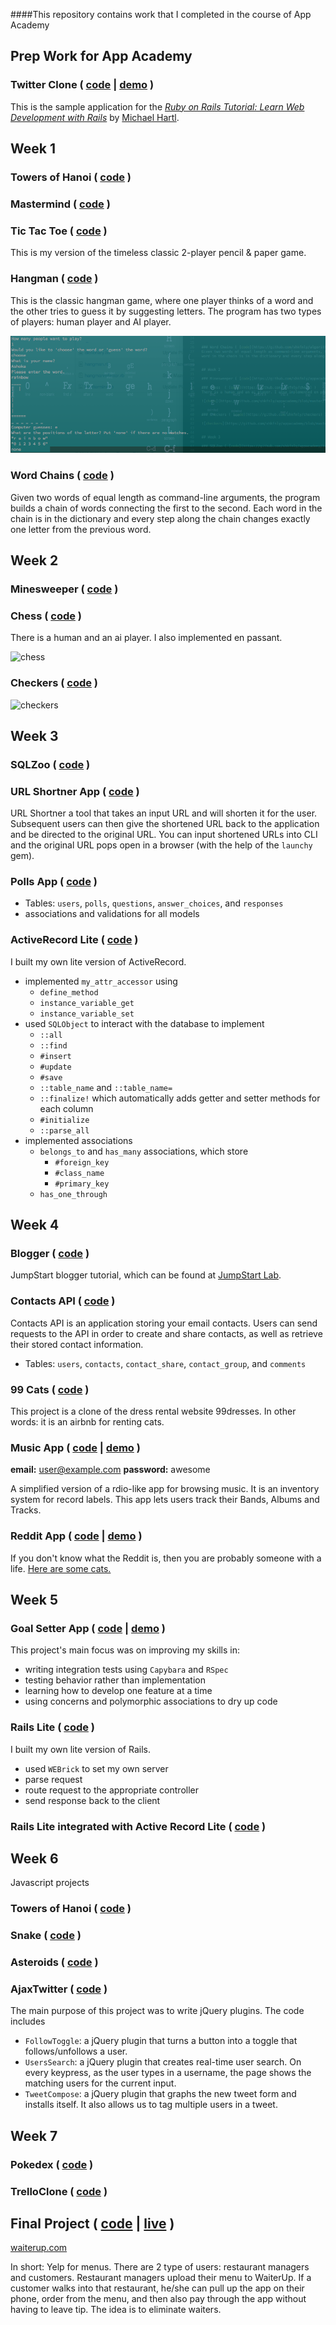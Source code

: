 ####This repository contains work that I completed in the course of App Academy

## Prep Work for App Academy

### Twitter Clone ( [code](https://github.com/shkfnly/sample_app) | [demo](fvbkireh.herokuapp.com) )
This is the sample application for the
[*Ruby on Rails Tutorial:
Learn Web Development with Rails*](http://www.railstutorial.org/)
by [Michael Hartl](http://www.michaelhartl.com/).

## Week 1

### Towers of Hanoi ( [code](https://github.com/shkfnly/appacademy/blob/master/w1d1/towers_of_hanoi.rb) )

### Mastermind ( [code](https://github.com/shkfnly/appacademy/blob/master/w1d3/mastermind.rb) )

### Tic Tac Toe  ( [code](https://github.com/shkfnly/appacademy/tree/master/w1d5/TicTacToeAI-master/skeleton) )
This is my version of the timeless classic 2-player pencil & paper game.

### Hangman ( [code](https://github.com/shkfnly/appacademy/blob/master/w1d3/hangmanrefactor.rb) )
This is the classic hangman game, where one player thinks of a word and the other tries to guess it by suggesting letters. The program has two types of players: human player and AI player. 

![hangman](w1d3/screenshots/hangman_screenshot.png)


### Word Chains ( [code](https://github.com/shkfnly/algorithms/blob/master/word_ladder.rb) )
Given two words of equal length as command-line arguments, the program builds a chain of words connecting the first to the second. Each word in the chain is in the dictionary and every step along the chain changes exactly one letter from the previous word.


## Week 2

### Minesweeper ( [code](https://github.com/shkfnly/appacademy/tree/master/w2/w2d1) )

### Chess  ( [code](https://github.com/shkfnly/chess) )
There is a human and an ai player. I also implemented en passant.

![chess](https://github.com/shkfnly/appacademy/blob/master/images/chess.png)


### Checkers ( [code](https://github.com/shkfnly/checkers) )

![checkers](https://github.com/shkfnly/appacademy/blob/master/images/checkers.png)


## Week 3

### SQLZoo ( [code](https://github.com/shkfnly/appacademy/tree/master/w3/w3d1/sqlzoo-master) )

### URL Shortner App ( [code](https://github.com/shkfnly/appacademy/tree/master/w3/w3d3/url_shortner_app) )
URL Shortner a tool that takes an input URL and will shorten it for the user. Subsequent users can then give the shortened URL back to the application and be directed to the original URL. You can input shortened URLs into CLI and the original URL pops open in a browser (with the help of the `launchy` gem).

### Polls App ( [code](https://github.com/shkfnly/appacademy/tree/master/w3/w3d4/PollsApp) )
- Tables: `users`, `polls`, `questions`, `answer_choices`, and `responses`
- associations and validations for all models


### ActiveRecord Lite ( [code](https://github.com/shkfnly/appacademy/tree/master/w3/w3d5) )
I built my own lite version of ActiveRecord.
- implemented `my_attr_accessor` using
  - `define_method`
  - `instance_variable_get`
  - `instance_variable_set`
- used `SQLObject` to interact with the database to implement
  - `::all`
  - `::find`
  - `#insert`
  - `#update`
  - `#save`
  - `::table_name` and `::table_name=`
  - `::finalize!` which automatically adds getter and setter methods for each column
  - `#initialize`
  - `::parse_all`
- implemented associations
  - `belongs_to` and `has_many` associations, which store
    - `#foreign_key`
    - `#class_name`
    - `#primary_key`
  - `has_one_through`


## Week 4

### Blogger ( [code](https://github.com/shkfnly/twitterclientexample) )
JumpStart blogger tutorial, which can be found at [JumpStart Lab](http://tutorials.jumpstartlab.com/projects/blogger.html).

### Contacts API ( [code](https://github.com/shkfnly/appacademy/tree/master/w4/w4d1/routes_app) )

Contacts API is an application storing your email contacts.  Users can send requests to the API in order to create and share contacts, as well as retrieve their stored contact information.
- Tables: `users`, `contacts`, `contact_share`, `contact_group`, and `comments`

### 99 Cats ( [code](https://github.com/shkfnly/appacademy/tree/master/w4/w4d2d3/ninetyninecats) )
This project is a clone of the dress rental website 99dresses. In other words: it is an airbnb for renting cats.

### Music App ( [code](https://github.com/shkfnly/MusicApp) | [demo](http://musicapp.shkfnly.com/) )
**email:** user@example.com
**password:** awesome

A simplified version of a rdio-like app for browsing music. It is an inventory system for record labels. This app lets users track their Bands, Albums and Tracks.

### Reddit App ( [code](https://github.com/shkfnly/RedditApp) | [demo](http://redditapp.shkfnly.com/) )

If you don't know what the Reddit is, then you are probably someone with a life. [Here are some cats.](http://www.reddit.com/r/cats)


## Week 5

### Goal Setter App ( [code](https://github.com/shkfnly/GoalSetterApp) | [demo](http://goalsetterv.herokuapp.com/) )

This project's main focus was on improving my skills in:
- writing integration tests using `Capybara` and `RSpec`
- testing behavior rather than implementation
- learning how to develop one feature at a time
- using concerns and polymorphic associations to dry up code

### Rails Lite ( [code](https://github.com/shkfnly/RedditApp) )

I built my own lite version of Rails.
- used `WEBrick` to set my own server
- parse request
- route request to the appropriate controller
- send response back to the client

### Rails Lite integrated with Active Record Lite ( [code](https://github.com/shkfnly/rails_with_active_record_lite) )

## Week 6
Javascript projects

### Towers of Hanoi ( [code](https://github.com/shkfnly/towers_of_hanoi) )
### Snake ( [code](https://github.com/shkfnly/snake) )
### Asteroids ( [code](https://github.com/shkfnly/asteroids) )
### AjaxTwitter ( [code](https://github.com/shkfnly/AjaxTwitter) )
The main purpose of this project was to write jQuery plugins. The code includes
- `FollowToggle`: a jQuery plugin that turns a button into a toggle that follows/unfollows a user.
- `UsersSearch`: a jQuery plugin that creates real-time user search. On every keypress, as the user types in a username, the page shows the matching users for the current input.
- `TweetCompose`: a jQuery plugin that graphs the new tweet form and installs itself. It also allows us to tag multiple users in a tweet.

## Week 7

### Pokedex ( [code](https://github.com/shkfnly/appacademy/tree/master/w7/w7d2) )

### TrelloClone ( [code](https://github.com/shkfnly/TrelloClone) )


## Final Project ( [code](https://github.com/shkfnly/WaiterUp) | [live](waiterup.com) )

[waiterup.com](waiterup.com)

In short: Yelp for menus.
There are 2 type of users: restaurant managers and customers. Restaurant managers upload their menu to WaiterUp. If a customer walks into that restaurant, he/she can pull up the app on their phone, order from the menu, and then also pay through the app without having to leave tip. The idea is to eliminate waiters.